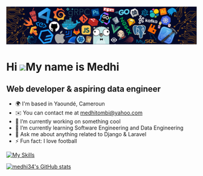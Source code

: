 <img src="./assets/header.png"/><br/>

Hi ![](https://user-images.githubusercontent.com/18350557/176309783-0785949b-9127-417c-8b55-ab5a4333674e.gif)My name is Medhi
===================================================================================================================================

Web developer & aspiring data engineer
----------------------------------------

*   🌍  I'm based in Yaoundé, Cameroun
*   ✉️  You can contact me at [medhitombi@yahoo.com](mailto:medhitombi@yahoo.com)
*   🔭 I’m currently working on something cool
*   🌱 I’m currently learning Software Engineering and Data Engineering
*   💬 Ask me about anything related to Django & Laravel
*   ⚡ Fun fact: I love football


[![My Skills](https://skillicons.dev/icons?i=py,django,php,laravel,js,angular,docker,github,gitlab,html,css,mysql,&theme=light)](https://skillicons.dev)

<a href="http://www.github.com/medhi34"><img src="https://github-readme-stats.vercel.app/api?username=medhi34&show_icons=true&hide=&count_private=true&title_color=0891b2&text_color=ffffff&icon_color=0891b2&bg_color=1c1917&hide_border=true&show_icons=true" alt="medhi34's GitHub stats" /></a>

